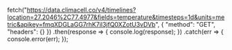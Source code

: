 fetch("https://data.climacell.co/v4/timelines?location=27.2046%2C77.4977&fields=temperature&timesteps=1d&units=metric&apikey=fmqXDGLaGG7rhK7il3jfQ0XZotU3vDVb", {
  "method": "GET",
  "headers": {}
})
.then(response => {
  console.log(response);
})
.catch(err => {
  console.error(err);
});

